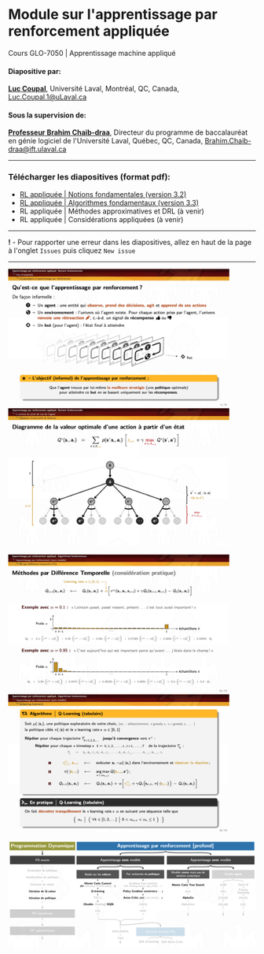 # Module sur l'apprentissage par renforcement appliquée 
Cours GLO-7050 | Apprentissage machine appliqué

#### Diapositive par:
 [**Luc Coupal**](https://redleader962.github.io), Université Laval, Montréal, QC, Canada, [Luc.Coupal.1@uLaval.ca](Luc.Coupal.1@uLaval.ca) 

#### Sous la supervision de:

[**Professeur Brahim Chaib-draa**](https://www.fsg.ulaval.ca/departements/professeurs/brahim-chaib-draa-166/), Directeur du programme de baccalauréat en génie logiciel de l'Université Laval, Québec, QC, Canada,
[Brahim.Chaib-draa@ift.ulaval.ca](Brahim.Chaib-draa@ift.ulaval.ca)

---

### Télécharger les diapositives (format pdf): 
- [RL appliquée | Notions fondamentales (version 3.2)](https://github.com/RedLeader962/GLO-7050-Module-Apprentissage-par-renforcement/raw/master/RL-Notions-fondamentales-v3-2.pdf) 
- [RL appliquée | Algorithmes fondamentaux (version 3.3)](https://github.com/RedLeader962/GLO-7050-Module-Apprentissage-par-renforcement/raw/master/RL-algorithmes-fondamentaux-v3-3.pdf) 
- RL appliquée | Méthodes approximatives et DRL (à venir)
- RL appliquée | Considérations appliquées (à venir)

---

**!** - Pour rapporter une erreur dans les diapositives, allez en haut de la page à l'onglet `Issues` puis cliquez `New issue` 

---

<p>
<img src="images/Projet_slide_RL_5.png" width="450px">
<img src="images/Projet_slide_RL_2.png" width="450px" >
</p>
<p>
<img src="images/Projet_slide_RL_4.png" width="450px">
<img src="images/Projet_slide_RL_3.png" width="450px">
</p>

![algorithmeCouvertDansLeCours](images/algorithmeCouvertDansLeCours.png) 



